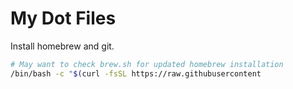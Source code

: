 # My Dot Files

Install homebrew and git.

```bash
# May want to check brew.sh for updated homebrew installation
/bin/bash -c "$(curl -fsSL https://raw.githubusercontent